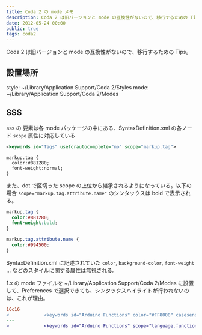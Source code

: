 ```yaml
---
title: Coda 2 の mode メモ
description: Coda 2 は旧バージョンと mode の互換性がないので、移行するための Tips。
date: 2012-05-24 00:00
public: true
tags: coda2
---
```


Coda 2 は旧バージョンと mode の互換性がないので、移行するための Tips。

## 設置場所
style: ~/Library/Application Support/Coda 2/Styles
mode: ~/Library/Application Support/Coda 2/Modes

## SSS
sss の 要素は各 mode パッケージの中にある、SyntaxDefinition.xml の各ノード `scope` 属性に対応している

```xml
<keywords id="Tags" useforautocomplete="no" scope="markup.tag">
```

```css:CodaClassic.sss
markup.tag {
  color:#881280;
  font-weight:normal;
}
```

また、dot で区切った scope の上位から継承されるようになっている。以下の場合 `scope="markup.tag.attribute.name"` のシンタックスは bold で表示される。

```css
markup.tag {
  color:#881280;
  font-weight:bold;
}

markup.tag.attribute.name {
  color:#994500;
}
```


SyntaxDefinition.xml に記述されていた `color`, `background-color`, `font-weight` ... などのスタイルに関する属性は無視される。

1.x の mode ファイルを ~/Library/Application Support/Coda 2/Modes に設置して、Preferences で選択できても、シンタックスハイライトが行われないのは、これが理由。

```diff
16c16
<             <keywords id="Arduino Functions" color="#FF8000" casesensitive="no" useforautocomplete="yes">
---
>             <keywords id="Arduino Functions" scope="language.function" casesensitive="no" useforautocomplete="yes">
```


